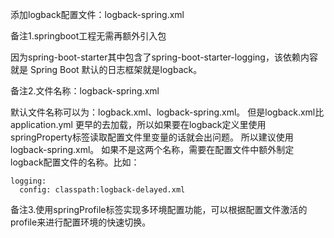 添加logback配置文件：logback-spring.xml

备注1.springboot工程无需再额外引入包

因为spring-boot-starter其中包含了spring-boot-starter-logging，该依赖内容就是 Spring Boot 默认的日志框架就是logback。

备注2.文件名称：logback-spring.xml

默认文件名称可以为：logback.xml、logback-spring.xml。 但是logback.xml比application.yml 更早的去加载，所以如果要在logback定义里使用springProperty标签读取配置文件里变量的话就会出问题。 所以建议使用logback-spring.xml。  如果不是这两个名称，需要在配置文件中额外制定logback配置文件的名称。比如：

```
logging:
  config: classpath:logback-delayed.xml
```

备注3.使用springProfile标签实现多环境配置功能，可以根据配置文件激活的profile来进行配置环境的快速切换。